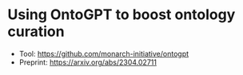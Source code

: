 # Using OntoGPT to boost ontology curation

- Tool: https://github.com/monarch-initiative/ontogpt
- Preprint: https://arxiv.org/abs/2304.02711
